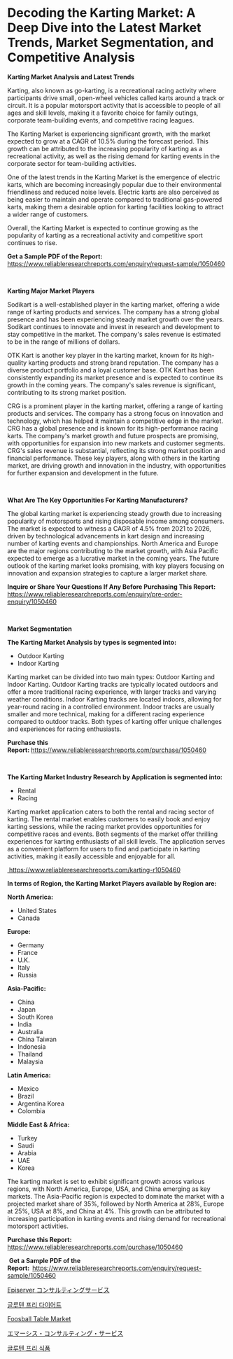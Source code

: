 <p><h1>Decoding the Karting Market: A Deep Dive into the Latest Market Trends, Market Segmentation, and Competitive Analysis</h1></p><p><strong>Karting Market Analysis and Latest Trends</strong></p>
<p><p>Karting, also known as go-karting, is a recreational racing activity where participants drive small, open-wheel vehicles called karts around a track or circuit. It is a popular motorsport activity that is accessible to people of all ages and skill levels, making it a favorite choice for family outings, corporate team-building events, and competitive racing leagues.</p><p>The Karting Market is experiencing significant growth, with the market expected to grow at a CAGR of 10.5% during the forecast period. This growth can be attributed to the increasing popularity of karting as a recreational activity, as well as the rising demand for karting events in the corporate sector for team-building activities.</p><p>One of the latest trends in the Karting Market is the emergence of electric karts, which are becoming increasingly popular due to their environmental friendliness and reduced noise levels. Electric karts are also perceived as being easier to maintain and operate compared to traditional gas-powered karts, making them a desirable option for karting facilities looking to attract a wider range of customers.</p><p>Overall, the Karting Market is expected to continue growing as the popularity of karting as a recreational activity and competitive sport continues to rise.</p></p>
<p><strong>Get a Sample PDF of the Report:&nbsp;</strong> <a href="https://www.reliableresearchreports.com/enquiry/request-sample/1050460">https://www.reliableresearchreports.com/enquiry/request-sample/1050460</a></p>
<p>&nbsp;</p>
<p><strong>Karting Major Market Players</strong></p>
<p><p>Sodikart is a well-established player in the karting market, offering a wide range of karting products and services. The company has a strong global presence and has been experiencing steady market growth over the years. Sodikart continues to innovate and invest in research and development to stay competitive in the market. The company's sales revenue is estimated to be in the range of millions of dollars.</p><p>OTK Kart is another key player in the karting market, known for its high-quality karting products and strong brand reputation. The company has a diverse product portfolio and a loyal customer base. OTK Kart has been consistently expanding its market presence and is expected to continue its growth in the coming years. The company's sales revenue is significant, contributing to its strong market position.</p><p>CRG is a prominent player in the karting market, offering a range of karting products and services. The company has a strong focus on innovation and technology, which has helped it maintain a competitive edge in the market. CRG has a global presence and is known for its high-performance racing karts. The company's market growth and future prospects are promising, with opportunities for expansion into new markets and customer segments. CRG's sales revenue is substantial, reflecting its strong market position and financial performance. These key players, along with others in the karting market, are driving growth and innovation in the industry, with opportunities for further expansion and development in the future.</p></p>
<p>&nbsp;</p>
<p><strong>What Are The Key Opportunities For Karting Manufacturers?</strong></p>
<p><p>The global karting market is experiencing steady growth due to increasing popularity of motorsports and rising disposable income among consumers. The market is expected to witness a CAGR of 4.5% from 2021 to 2026, driven by technological advancements in kart design and increasing number of karting events and championships. North America and Europe are the major regions contributing to the market growth, with Asia Pacific expected to emerge as a lucrative market in the coming years. The future outlook of the karting market looks promising, with key players focusing on innovation and expansion strategies to capture a larger market share.</p></p>
<p><strong>Inquire or Share Your Questions If Any Before Purchasing This Report:</strong> <a href="https://www.reliableresearchreports.com/enquiry/pre-order-enquiry/1050460">https://www.reliableresearchreports.com/enquiry/pre-order-enquiry/1050460</a></p>
<p>&nbsp;</p>
<p><strong>Market Segmentation</strong></p>
<p><strong>The Karting Market Analysis by types is segmented into:</strong></p>
<p><ul><li>Outdoor Karting</li><li>Indoor Karting</li></ul></p>
<p><p>Karting market can be divided into two main types: Outdoor Karting and Indoor Karting. Outdoor Karting tracks are typically located outdoors and offer a more traditional racing experience, with larger tracks and varying weather conditions. Indoor Karting tracks are located indoors, allowing for year-round racing in a controlled environment. Indoor tracks are usually smaller and more technical, making for a different racing experience compared to outdoor tracks. Both types of karting offer unique challenges and experiences for racing enthusiasts.</p></p>
<p><strong>Purchase this Report:&nbsp;</strong><a href="https://www.reliableresearchreports.com/purchase/1050460">https://www.reliableresearchreports.com/purchase/1050460</a></p>
<p>&nbsp;</p>
<p><strong>The Karting Market Industry Research by Application is segmented into:</strong></p>
<p><ul><li>Rental</li><li>Racing</li></ul></p>
<p><p>Karting market application caters to both the rental and racing sector of karting. The rental market enables customers to easily book and enjoy karting sessions, while the racing market provides opportunities for competitive races and events. Both segments of the market offer thrilling experiences for karting enthusiasts of all skill levels. The application serves as a convenient platform for users to find and participate in karting activities, making it easily accessible and enjoyable for all.</p></p>
<p><a href="https://www.reliableresearchreports.com/karting-r1050460">&nbsp;https://www.reliableresearchreports.com/karting-r1050460</a></p>
<p><strong>In terms of Region, the Karting Market Players available by Region are:</strong></p>
<p>
    <p> <strong> North America: </strong>
        <ul>
            <li>United States</li>
            <li>Canada</li>
        </ul>
        </p> 
    <p> <strong> Europe: </strong>
        <ul>
            <li>Germany</li>
            <li>France</li>
            <li>U.K.</li>
            <li>Italy</li>
            <li>Russia</li>
        </ul>
        </p> 
    <p> <strong> Asia-Pacific: </strong>
        <ul>
            <li>China</li>
            <li>Japan</li>
            <li>South Korea</li>
            <li>India</li>
            <li>Australia</li>
            <li>China Taiwan</li>
            <li>Indonesia</li>
            <li>Thailand</li>
            <li>Malaysia</li>
        </ul>
        </p> 
    <p> <strong> Latin America: </strong>
        <ul>
            <li>Mexico</li>
            <li>Brazil</li>
            <li>Argentina Korea</li>
            <li>Colombia</li>
        </ul>
        </p> 
    <p> <strong> Middle East & Africa: </strong>
        <ul>
            <li>Turkey</li>
            <li>Saudi</li>
            <li>Arabia</li>
            <li>UAE</li>
            <li>Korea</li>
        </ul>
    </p>
    </p>
<p><p>The karting market is set to exhibit significant growth across various regions, with North America, Europe, USA, and China emerging as key markets. The Asia-Pacific region is expected to dominate the market with a projected market share of 35%, followed by North America at 28%, Europe at 25%, USA at 8%, and China at 4%. This growth can be attributed to increasing participation in karting events and rising demand for recreational motorsport activities.</p></p>
<p><strong>Purchase this Report: </strong><a href="https://www.reliableresearchreports.com/purchase/1050460">https://www.reliableresearchreports.com/purchase/1050460</a></p>
<p>&nbsp;<strong>Get a Sample PDF of the Report:&nbsp;&nbsp;</strong><a href="https://www.reliableresearchreports.com/enquiry/request-sample/1050460">https://www.reliableresearchreports.com/enquiry/request-sample/1050460</a></p>
<p><strong></strong></p>
<p><p><a href="https://github.com/JessKilback/Market-Research-Report-List-1/blob/main/8304928143645.md">Episerver コンサルティングサービス</a></p><p><a href="https://github.com/airdroplover110/Market-Research-Report-List-1/blob/main/3990682151369.md">글루텐 프리 다이어트</a></p><p><a href="https://github.com/RichRobinson5/Market-Research-Report-List-5/blob/main/foosball-table-market.md">Foosball Table Market</a></p><p><a href="https://github.com/BoydYundt1/Market-Research-Report-List-1/blob/main/6216690143644.md">エマーシス・コンサルティング・サービス</a></p><p><a href="https://github.com/nhaiquang84/Market-Research-Report-List-1/blob/main/5892177151368.md">글루텐 프리 식품</a></p></p>